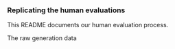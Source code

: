 ### Replicating the human evaluations

This README documents our human evaluation process.

The raw generation data 

